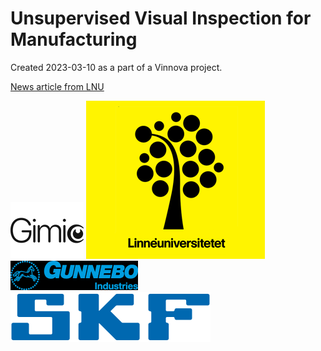 # Unsupervised Visual Inspection for Manufacturing

Created 2023-03-10 as a part of a Vinnova project. 

[News article from LNU](https://lnu.se/forskning/forskningsprojekt/projekt-produktionsintegrerad-visuell-inspektion-baserad-pa-oovervakad-maskininlarning/)

![](Gimic-Logo.webp)
![](Linneuniversitetet_logo.png)
![](logo.gif)
![](SKF_logo.svg.png)
